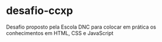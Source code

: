 # desafio-ccxp
Desafio proposto pela Escola DNC para colocar em prática os conhecimentos em HTML, CSS e JavaScript


